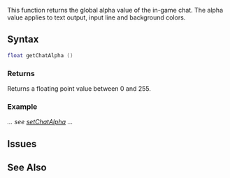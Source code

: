 This function returns the global alpha value of the in-game chat. The alpha value applies to text output, input line and background colors.

Syntax
------

``` lua
float getChatAlpha ()
```

### Returns

Returns a floating point value between 0 and 255.

### Example

*... see [setChatAlpha](/docs/setChatAlpha.md "wikilink") ...*

Issues
------

See Also
--------
